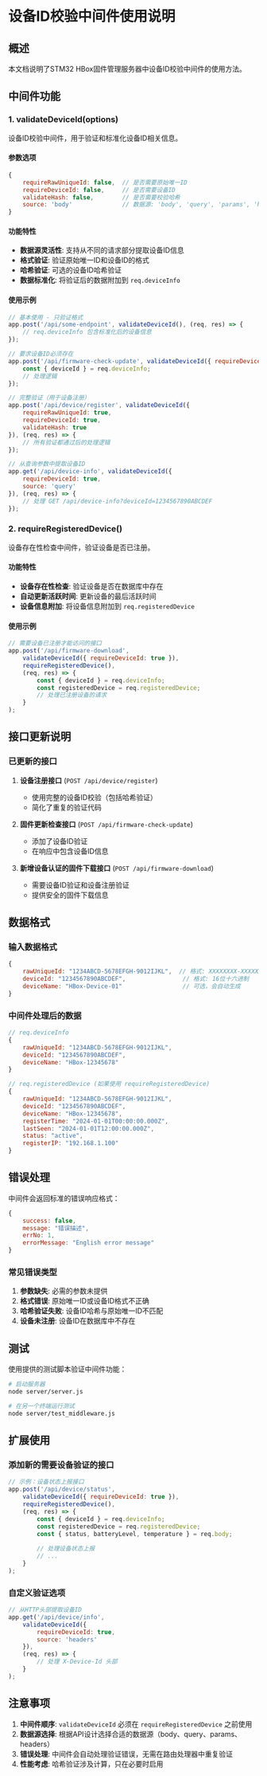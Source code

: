 # 设备ID校验中间件使用说明

## 概述

本文档说明了STM32 HBox固件管理服务器中设备ID校验中间件的使用方法。

## 中间件功能

### 1. validateDeviceId(options)

设备ID校验中间件，用于验证和标准化设备ID相关信息。

#### 参数选项

```javascript
{
    requireRawUniqueId: false,  // 是否需要原始唯一ID
    requireDeviceId: false,     // 是否需要设备ID
    validateHash: false,        // 是否需要校验哈希
    source: 'body'              // 数据源: 'body', 'query', 'params', 'headers'
}
```

#### 功能特性

- **数据源灵活性**: 支持从不同的请求部分提取设备ID信息
- **格式验证**: 验证原始唯一ID和设备ID的格式
- **哈希验证**: 可选的设备ID哈希验证
- **数据标准化**: 将验证后的数据附加到 `req.deviceInfo`

#### 使用示例

```javascript
// 基本使用 - 只验证格式
app.post('/api/some-endpoint', validateDeviceId(), (req, res) => {
    // req.deviceInfo 包含标准化后的设备信息
});

// 要求设备ID必须存在
app.post('/api/firmware-check-update', validateDeviceId({ requireDeviceId: true }), (req, res) => {
    const { deviceId } = req.deviceInfo;
    // 处理逻辑
});

// 完整验证（用于设备注册）
app.post('/api/device/register', validateDeviceId({ 
    requireRawUniqueId: true, 
    requireDeviceId: true, 
    validateHash: true 
}), (req, res) => {
    // 所有验证都通过后的处理逻辑
});

// 从查询参数中提取设备ID
app.get('/api/device-info', validateDeviceId({ 
    requireDeviceId: true, 
    source: 'query' 
}), (req, res) => {
    // 处理 GET /api/device-info?deviceId=1234567890ABCDEF
});
```

### 2. requireRegisteredDevice()

设备存在性检查中间件，验证设备是否已注册。

#### 功能特性

- **设备存在性检查**: 验证设备是否在数据库中存在
- **自动更新活跃时间**: 更新设备的最后活跃时间
- **设备信息附加**: 将设备信息附加到 `req.registeredDevice`

#### 使用示例

```javascript
// 需要设备已注册才能访问的接口
app.post('/api/firmware-download', 
    validateDeviceId({ requireDeviceId: true }), 
    requireRegisteredDevice(), 
    (req, res) => {
        const { deviceId } = req.deviceInfo;
        const registeredDevice = req.registeredDevice;
        // 处理已注册设备的请求
    }
);
```

## 接口更新说明

### 已更新的接口

1. **设备注册接口** (`POST /api/device/register`)
   - 使用完整的设备ID校验（包括哈希验证）
   - 简化了重复的验证代码

2. **固件更新检查接口** (`POST /api/firmware-check-update`)
   - 添加了设备ID验证
   - 在响应中包含设备ID信息

3. **新增设备认证的固件下载接口** (`POST /api/firmware-download`)
   - 需要设备ID验证和设备注册验证
   - 提供安全的固件下载信息

## 数据格式

### 输入数据格式

```javascript
{
    rawUniqueId: "1234ABCD-5678EFGH-9012IJKL",  // 格式: XXXXXXXX-XXXXXXXX-XXXXXXXX
    deviceId: "1234567890ABCDEF",                // 格式: 16位十六进制
    deviceName: "HBox-Device-01"                 // 可选，会自动生成
}
```

### 中间件处理后的数据

```javascript
// req.deviceInfo
{
    rawUniqueId: "1234ABCD-5678EFGH-9012IJKL",
    deviceId: "1234567890ABCDEF",
    deviceName: "HBox-12345678"
}

// req.registeredDevice (如果使用 requireRegisteredDevice)
{
    rawUniqueId: "1234ABCD-5678EFGH-9012IJKL",
    deviceId: "1234567890ABCDEF",
    deviceName: "HBox-12345678",
    registerTime: "2024-01-01T00:00:00.000Z",
    lastSeen: "2024-01-01T12:00:00.000Z",
    status: "active",
    registerIP: "192.168.1.100"
}
```

## 错误处理

中间件会返回标准的错误响应格式：

```javascript
{
    success: false,
    message: "错误描述",
    errNo: 1,
    errorMessage: "English error message"
}
```

### 常见错误类型

1. **参数缺失**: 必需的参数未提供
2. **格式错误**: 原始唯一ID或设备ID格式不正确
3. **哈希验证失败**: 设备ID哈希与原始唯一ID不匹配
4. **设备未注册**: 设备ID在数据库中不存在

## 测试

使用提供的测试脚本验证中间件功能：

```bash
# 启动服务器
node server/server.js

# 在另一个终端运行测试
node server/test_middleware.js
```

## 扩展使用

### 添加新的需要设备验证的接口

```javascript
// 示例：设备状态上报接口
app.post('/api/device/status', 
    validateDeviceId({ requireDeviceId: true }), 
    requireRegisteredDevice(), 
    (req, res) => {
        const { deviceId } = req.deviceInfo;
        const registeredDevice = req.registeredDevice;
        const { status, batteryLevel, temperature } = req.body;
        
        // 处理设备状态上报
        // ...
    }
);
```

### 自定义验证选项

```javascript
// 从HTTP头部提取设备ID
app.get('/api/device/info', 
    validateDeviceId({ 
        requireDeviceId: true, 
        source: 'headers' 
    }), 
    (req, res) => {
        // 处理 X-Device-Id 头部
    }
);
```

## 注意事项

1. **中间件顺序**: `validateDeviceId` 必须在 `requireRegisteredDevice` 之前使用
2. **数据源选择**: 根据API设计选择合适的数据源（body、query、params、headers）
3. **错误处理**: 中间件会自动处理验证错误，无需在路由处理器中重复验证
4. **性能考虑**: 哈希验证涉及计算，只在必要时启用 